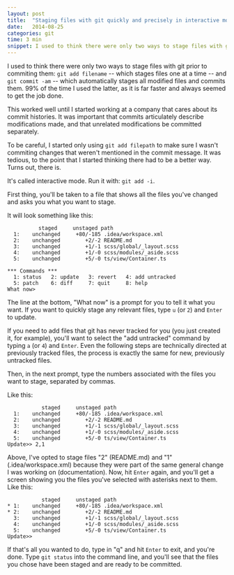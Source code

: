 ```yaml
---
layout: post
title:  "Staging files with git quickly and precisely in interactive mode"
date:   2014-08-25
categories: git
time: 3 min
snippet: I used to think there were only two ways to stage files with git prior to commiting them-- all at once, or one at a time. Until I found interactive mode.
---
```


I used to think there were only two ways to stage files with git prior to commiting them: `git add filename` -- which stages files one at a time -- and `git commit -am` -- which automatically stages all modified files and commits them. 99% of the time I used the latter, as it is far faster and always seemed to get the job done.

This worked well until I started working at a company that cares about its commit histories. It was important that commits articulately describe modifications made, and that unrelated modifications be committed separately. 

To be careful, I started only using `git add filepath` to make sure I wasn't commiting changes that weren't mentioned in the commit message. It was tedious, to the point that I started thinking there had to be a better way. Turns out, there is. 

It's called interactive mode. Run it with: `git add -i`. 

First thing, you'll be taken to a file that shows all the files you've changed and asks you what you want to stage. 

It will look something like this: 

```
          staged     unstaged path
  1:    unchanged     +80/-185 .idea/workspace.xml
  2:    unchanged        +2/-2 README.md
  3:    unchanged        +1/-1 scss/global/_layout.scss
  4:    unchanged        +1/-0 scss/modules/_aside.scss
  5:    unchanged        +5/-0 ts/view/Container.ts

*** Commands ***
  1: status	  2: update	  3: revert	  4: add untracked
  5: patch	  6: diff	  7: quit	  8: help
What now> 

```

The line at the bottom, "What now" is a prompt for you to tell it what you want. If you want to quickly stage any relevant files, type `u` (or `2`) and `Enter` to update.

If you need to add files that git has never tracked for you (you just created it, for example), you'll want to select the "add untracked" command by typing `a` (or `4`) and `Enter`. Even the following steps are technically directed at previously tracked files, the process is exactly the same for new, previously untracked files.

Then, in the next prompt, type the numbers associated with the files you want to stage, separated by commas. 

Like this: 

```
           staged     unstaged path
  1:    unchanged     +80/-185 .idea/workspace.xml
  2:    unchanged        +2/-2 README.md
  3:    unchanged        +1/-1 scss/global/_layout.scss
  4:    unchanged        +1/-0 scss/modules/_aside.scss
  5:    unchanged        +5/-0 ts/view/Container.ts
Update>> 2,1

```

Above, I've opted to stage files "2" (README.md) and "1" (.idea/workspace.xml) because they were part of the same general change I was working on (documentation). Now, hit `Enter` again, and you'll get a screen showing you the files you've selected with asterisks next to them. Like this: 

```
           staged     unstaged path
* 1:    unchanged     +80/-185 .idea/workspace.xml
* 2:    unchanged        +2/-2 README.md
  3:    unchanged        +1/-1 scss/global/_layout.scss
  4:    unchanged        +1/-0 scss/modules/_aside.scss
  5:    unchanged        +5/-0 ts/view/Container.ts
Update>> 
```

If that's all you wanted to do, type in "q" and hit `Enter` to exit, and you're done. Type `git status` into the command line, and you'll see that the files you chose have been staged and are ready to be committed. 
